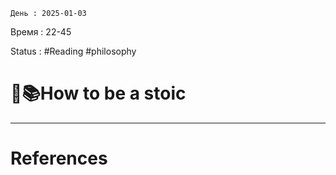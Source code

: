 	День : 2025-01-03 
Время : 22-45

Status : #Reading   #philosophy 


# 📓📚How to be a stoic



---
# References